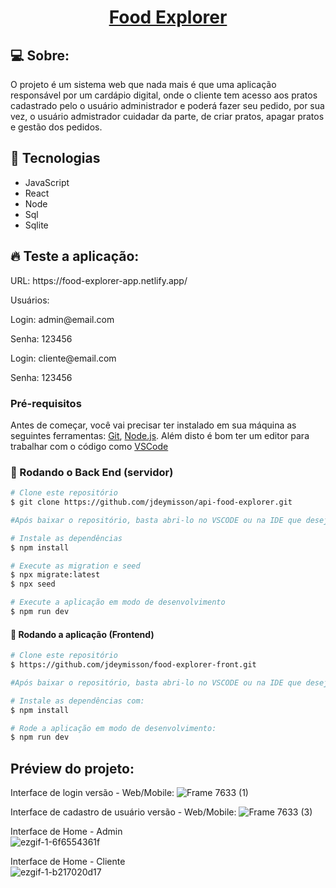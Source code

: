 <h1 align="center">
    <a href="#"> Food Explorer </a>
</h1>

## 💻 Sobre:
O projeto é um sistema web que nada mais é que uma aplicação responsável por um cardápio digital, onde o cliente tem acesso aos pratos cadastrado pelo o usuário administrador e poderá fazer seu pedido, por sua vez, o usuário admistrador cuidadar da parte,
de criar pratos, apagar pratos e gestão dos pedidos.

## 🔨 Tecnologias
* JavaScript
* React
* Node
* Sql
* Sqlite

## 🔥 Teste a aplicação:
<p>URL: https://food-explorer-app.netlify.app/</p>
<p>Usuários:</p>
<p>Login: admin@email.com</p>
<p>Senha: 123456</p>
<p>Login: cliente@email.com</p>
<p>Senha: 123456</p>

### Pré-requisitos

Antes de começar, você vai precisar ter instalado em sua máquina as seguintes ferramentas:
[Git](https://git-scm.com), [Node.js](https://nodejs.org/en/). 
Além disto é bom ter um editor para trabalhar com o código como [VSCode](https://code.visualstudio.com/)

### 🎲 Rodando o Back End (servidor)

```bash
# Clone este repositório
$ git clone https://github.com/jdeymisson/api-food-explorer.git

#Após baixar o repositório, basta abri-lo no VSCODE ou na IDE que deseja e instalar as dependencias

# Instale as dependências
$ npm install

# Execute as migration e seed
$ npx migrate:latest
$ npx seed

# Execute a aplicação em modo de desenvolvimento
$ npm run dev
```
#### 🎲 Rodando a aplicação (Frontend)

```bash
# Clone este repositório
$ https://github.com/jdeymisson/food-explorer-front.git

#Após baixar o repositório, basta abri-lo no VSCODE ou na IDE que deseja e instalar as dependencias

# Instale as dependências com:
$ npm install

# Rode a aplicação em modo de desenvolvimento:
$ npm run dev
```
## Préview do projeto:
Interface de login versão - Web/Mobile:
![Frame 7633 (1)](https://github.com/jdeymisson/food-explorer-front/assets/68932001/cd5646a2-5880-486e-84f4-dbedfbd9f87d)

Interface de cadastro de usuário versão - Web/Mobile:
![Frame 7633 (3)](https://github.com/jdeymisson/food-explorer-front/assets/68932001/4f4c4b80-1865-4cc7-978d-694ff75bae14)

Interface de Home - Admin  
![ezgif-1-6f6554361f](https://github.com/jdeymisson/food-explorer-front/assets/68932001/ffc3dda5-7108-4cf5-8287-878df9176f0b)

Interface de Home - Cliente  
![ezgif-1-b217020d17](https://github.com/jdeymisson/food-explorer-front/assets/68932001/9f3d1f11-90ec-4571-95f5-89a710ca16e1)

